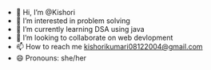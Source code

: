 - 👋 Hi, I’m @Kishori
- 👀 I’m interested in problem solving 
- 🌱 I’m currently learning DSA using java
- 💞️ I’m looking to collaborate on web devlopment 
- 📫 How to reach me kishorikumari08122004@gmail.com
- 😄 Pronouns:  she/her
  

<!---
Kishori24/Kishori24 is a ✨ special ✨ repository because its `README.md` (this file) appears on your GitHub profile.
You can click the Preview link to take a look at your changes.
--->
